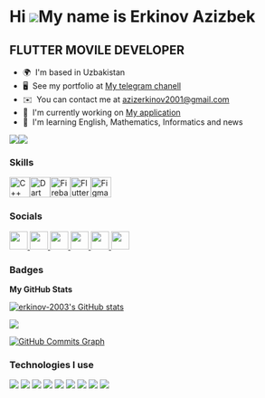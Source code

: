 Hi ![](https://user-images.githubusercontent.com/18350557/176309783-0785949b-9127-417c-8b55-ab5a4333674e.gif)My name is Erkinov Azizbek
=======================================================================================================================================

FLUTTER MOVILE DEVELOPER
----------------------

* 🌍  I'm based in Uzbakistan
* 🖥️  See my portfolio at [My telegram chanell](http://t.me/erkinov_portfolioo)
* ✉️  You can contact me at [azizerkinov2001@gmail.com](mailto:azizerkinov2001@gmail.com)
* 🚀  I'm currently working on [My application](http://github.com/erkinov-2003/weather_app)
* 🧠  I'm learning English, Mathematics, Informatics and news

<a href="https://www.github.com/erkinov-2003" target="_blank" rel="noreferrer"><img
src="https://img.shields.io/github/followers/erkinov-2003?logo=github&style=for-the-badge&color=facc15&labelColor=1c1917" /></a><a href="https://www.x.com/azizerkinov888" target="_blank" rel="noreferrer"><img
src="https://img.shields.io/twitter/follow/azizerkinov888?logo=twitter&style=for-the-badge&color=facc15&labelColor=1c1917"
/></a>

### Skills


<p align="left">
<a href="https://docs.microsoft.com/en-us/cpp/?view=msvc-170" target="_blank" rel="noreferrer"><img src="https://raw.githubusercontent.com/danielcranney/readme-generator/main/public/icons/skills/cplusplus-colored.svg" width="36" height="36" alt="C++" /></a><a href="https://dart.dev/" target="_blank" rel="noreferrer"><img src="https://raw.githubusercontent.com/danielcranney/readme-generator/main/public/icons/skills/dart-colored.svg" width="36" height="36" alt="Dart" /></a><a href="https://firebase.google.com/" target="_blank" rel="noreferrer"><img src="https://raw.githubusercontent.com/danielcranney/readme-generator/main/public/icons/skills/firebase-colored.svg" width="36" height="36" alt="Firebase" /></a><a href="https://flutter.dev/" target="_blank" rel="noreferrer"><img src="https://raw.githubusercontent.com/danielcranney/readme-generator/main/public/icons/skills/flutter-colored.svg" width="36" height="36" alt="Flutter" /></a><a href="https://www.figma.com/" target="_blank" rel="noreferrer"><img src="https://raw.githubusercontent.com/danielcranney/readme-generator/main/public/icons/skills/figma-colored.svg" width="36" height="36" alt="Figma" /></a>
</p>


### Socials

<p align="left"> <a href="https://www.github.com/erkinov-2003" target="_blank" rel="noreferrer"> <picture> <source media="(prefers-color-scheme: dark)" srcset="https://raw.githubusercontent.com/danielcranney/readme-generator/main/public/icons/socials/github-dark.svg" /> <source media="(prefers-color-scheme: light)" srcset="https://raw.githubusercontent.com/danielcranney/readme-generator/main/public/icons/socials/github.svg" /> <img src="https://raw.githubusercontent.com/danielcranney/readme-generator/main/public/icons/socials/github.svg" width="32" height="32" /> </picture> </a> <a href="http://www.instagram.com/erkinovv_dev" target="_blank" rel="noreferrer"> <picture> <source media="(prefers-color-scheme: dark)" srcset="undefined" /> <source media="(prefers-color-scheme: light)" srcset="https://raw.githubusercontent.com/danielcranney/readme-generator/main/public/icons/socials/instagram.svg" /> <img src="https://raw.githubusercontent.com/danielcranney/readme-generator/main/public/icons/socials/instagram.svg" width="32" height="32" /> </picture> </a> <a href="https://www.linkedin.com/in/aziz-erkinov-2b531b291" target="_blank" rel="noreferrer"> <picture> <source media="(prefers-color-scheme: dark)" srcset="https://raw.githubusercontent.com/danielcranney/readme-generator/main/public/icons/socials/linkedin-dark.svg" /> <source media="(prefers-color-scheme: light)" srcset="https://raw.githubusercontent.com/danielcranney/readme-generator/main/public/icons/socials/linkedin.svg" /> <img src="https://raw.githubusercontent.com/danielcranney/readme-generator/main/public/icons/socials/linkedin.svg" width="32" height="32" /> </picture> </a> <a href="http://www.medium.com/azizerkinov2001" target="_blank" rel="noreferrer"> <picture> <source media="(prefers-color-scheme: dark)" srcset="https://raw.githubusercontent.com/danielcranney/readme-generator/main/public/icons/socials/medium-dark.svg" /> <source media="(prefers-color-scheme: light)" srcset="https://raw.githubusercontent.com/danielcranney/readme-generator/main/public/icons/socials/medium.svg" /> <img src="https://raw.githubusercontent.com/danielcranney/readme-generator/main/public/icons/socials/medium.svg" width="32" height="32" /> </picture> </a> <a href="https://www.stackoverflow.com/users/aziz-erkinov" target="_blank" rel="noreferrer"> <picture> <source media="(prefers-color-scheme: dark)" srcset="undefined" /> <source media="(prefers-color-scheme: light)" srcset="https://raw.githubusercontent.com/danielcranney/readme-generator/main/public/icons/socials/stackoverflow.svg" /> <img src="https://raw.githubusercontent.com/danielcranney/readme-generator/main/public/icons/socials/stackoverflow.svg" width="32" height="32" /> </picture> </a> <a href="https://www.x.com/azizerkinov888" target="_blank" rel="noreferrer"> <picture> <source media="(prefers-color-scheme: dark)" srcset="https://raw.githubusercontent.com/danielcranney/readme-generator/main/public/icons/socials/twitter-dark.svg" /> <source media="(prefers-color-scheme: light)" srcset="https://raw.githubusercontent.com/danielcranney/readme-generator/main/public/icons/socials/twitter.svg" /> <img src="https://raw.githubusercontent.com/danielcranney/readme-generator/main/public/icons/socials/twitter.svg" width="32" height="32" /> </picture> </a></p>

### Badges

<b>My GitHub Stats</b>

<a href="http://www.github.com/erkinov-2003"><img src="https://github-readme-stats.vercel.app/api?username=erkinov-2003&show_icons=true&hide=&count_private=true&title_color=3382ed&text_color=ffffff&icon_color=facc15&bg_color=1c1917&hide_border=true&show_icons=true" alt="erkinov-2003's GitHub stats" /></a>

<a href="http://www.github.com/erkinov-2003"><img src="https://github-readme-streak-stats.herokuapp.com/?user=erkinov-2003&stroke=ffffff&background=1c1917&ring=3382ed&fire=3382ed&currStreakNum=ffffff&currStreakLabel=3382ed&sideNums=ffffff&sideLabels=ffffff&dates=ffffff&hide_border=true" /></a>

<a href="http://www.github.com/erkinov-2003"><img src="https://github-readme-activity-graph.cyclic.app/graph?username=erkinov-2003&bg_color=1c1917&color=ffffff&line=facc15&point=ffffff&area_color=1c1917&area=true&hide_border=true&custom_title=GitHub%20Commits%20Graph" alt="GitHub Commits Graph" /></a>

### Technologies I use

<img src="https://img.shields.io/badge/Flutter-00BFFF?style=for-the-badge&logo=Flutter&logoColor=FFFFFF" /> <img src="https://img.shields.io/badge/Dart-0175C2?style=for-the-badge&logo=Dart&logoColor=FFFFFF" />
<img src="https://img.shields.io/badge/Git-F05032?style=for-the-badge&logo=Git&logoColor=FFFFFF" /> <img src="https://img.shields.io/badge/GitHup-181717?style=for-the-badge&logo=GitHup&logoColor=FFFFFF" />
<img src="https://img.shields.io/badge/Kotlin-7F52FF?style=for-the-badge&logo=Kotlin&logoColor=FFFFFF" /> <img src="https://img.shields.io/badge/C++-00599C?style=for-the-badge&logo=C++&logoColor=FFFFFF" />
 <img src="https://img.shields.io/badge/Firebase-FFCA28?style=for-the-badge&logo=Firebase&logoColor=FFFFFF" />  <img src="https://img.shields.io/badge/Node.js-339933?style=for-the-badge&logo=Node.js&logoColor=FFFFFF" />  <img src="https://img.shields.io/badge/GoogleAnalitiycs-E37400?style=for-the-badge&logo=GoogleAnalitiycs&logoColor=FFFFFF" />

